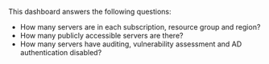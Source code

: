 This dashboard answers the following questions:

- How many servers are in each subscription, resource group and region?
- How many publicly accessible servers are there?
- How many servers have auditing, vulnerability assessment and AD authentication disabled?
